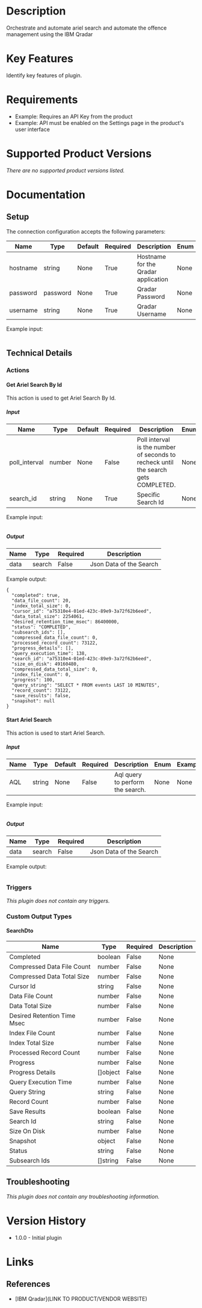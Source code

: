 # Description

Orchestrate and automate ariel search and automate the offence management using the IBM Qradar

# Key Features

Identify key features of plugin.

# Requirements

* Example: Requires an API Key from the product
* Example: API must be enabled on the Settings page in the product's user interface

# Supported Product Versions

_There are no supported product versions listed._

# Documentation

## Setup

The connection configuration accepts the following parameters:

|Name|Type|Default|Required|Description|Enum|Example|
|----|----|-------|--------|-----------|----|-------|
|hostname|string|None|True|Hostname for the Qradar application|None|None|
|password|password|None|True|Qradar Password|None|None|
|username|string|None|True|Qradar Username|None|None|

Example input:

```
```

## Technical Details

### Actions

#### Get Ariel Search By Id

This action is used to get Ariel Search By Id.

##### Input

|Name|Type|Default|Required|Description|Enum|Example|
|----|----|-------|--------|-----------|----|-------|
|poll_interval|number|None|False|Poll interval is the number of seconds to recheck until the search gets COMPLETED.|None|None|
|search_id|string|None|True|Specific Search Id|None|None|

Example input:

```
```

##### Output

|Name|Type|Required|Description|
|----|----|--------|-----------|
|data|search|False|Json Data of the Search|

Example output:

```
{
  "completed": true,
  "data_file_count": 20,
  "index_total_size": 0,
  "cursor_id": "a75310e4-01ed-423c-89e9-3a72f62b6eed",
  "data_total_size": 2254061,
  "desired_retention_time_msec": 86400000,
  "status": "COMPLETED",
  "subsearch_ids": [],
  "compressed_data_file_count": 0,
  "processed_record_count": 73122,
  "progress_details": [],
  "query_execution_time": 138,
  "search_id": "a75310e4-01ed-423c-89e9-3a72f62b6eed",
  "size_on_disk": 49160480,
  "compressed_data_total_size": 0,
  "index_file_count": 0,
  "progress": 100,
  "query_string": "SELECT * FROM events LAST 10 MINUTES",
  "record_count": 73122,
  "save_results": false,
  "snapshot": null
}
```

#### Start Ariel Search

This action is used to start Ariel Search.

##### Input

|Name|Type|Default|Required|Description|Enum|Example|
|----|----|-------|--------|-----------|----|-------|
|AQL|string|None|False|Aql query to perform the search.|None|None|

Example input:

```
```

##### Output

|Name|Type|Required|Description|
|----|----|--------|-----------|
|data|search|False|Json Data of the Search|

Example output:

```

```

### Triggers

_This plugin does not contain any triggers._

### Custom Output Types

#### SearchDto

|Name|Type|Required|Description|
|----|----|--------|-----------|
|Completed|boolean|False|None|
|Compressed Data File Count|number|False|None|
|Compressed Data Total Size|number|False|None|
|Cursor Id|string|False|None|
|Data File Count|number|False|None|
|Data Total Size|number|False|None|
|Desired Retention Time Msec|number|False|None|
|Index File Count|number|False|None|
|Index Total Size|number|False|None|
|Processed Record Count|number|False|None|
|Progress|number|False|None|
|Progress Details|[]object|False|None|
|Query Execution Time|number|False|None|
|Query String|string|False|None|
|Record Count|number|False|None|
|Save Results|boolean|False|None|
|Search Id|string|False|None|
|Size On Disk|number|False|None|
|Snapshot|object|False|None|
|Status|string|False|None|
|Subsearch Ids|[]string|False|None|


## Troubleshooting

_This plugin does not contain any troubleshooting information._

# Version History

* 1.0.0 - Initial plugin

# Links

## References

* [IBM Qradar](LINK TO PRODUCT/VENDOR WEBSITE)

